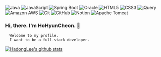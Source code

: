 ![Java](https://img.shields.io/badge/-Java-1E1E20?&logo=Java&logoColor=F9971A)
![JavaScript](https://img.shields.io/badge/-JavaScript-1E1E20?&logo=JavaScript&logoColor=FDDC00)
![Spring Boot](https://img.shields.io/badge/-Spring-1E1E20?&logo=Spring&logoColor=6DB33F)
![Oracle](https://img.shields.io/badge/-Oracle_DB-1E1E20?&logo=Oracle&logoColor=F80000)
![HTML5](https://img.shields.io/badge/-HTML5-1E1E20?&logo=HTML5&logoColor=E34F26)
![CSS3](https://img.shields.io/badge/-CSS3-1E1E20?&logo=CSS3&logoColor=1572B6)
![jQuery](https://img.shields.io/badge/-jQuery-1E1E20?&logo=jQuery&logoColor=0769AD)
![Amazon AWS](https://img.shields.io/badge/-Amazon_AWS-1E1E20?&logo=Amazon-AWS&logoColor=ffffff)
![Git](https://img.shields.io/badge/-Git-1E1E20?&logo=Git&logoColor=F05032)
![GitHub](https://img.shields.io/badge/-GitHub-1E1E20?&logo=GitHub&logoColor=ffffff)
![Notion](https://img.shields.io/badge/-Notion-1E1E20?&logo=Notion&logoColor=ffffff)
![Apache Tomcat](https://img.shields.io/badge/-Tomcat-1E1E20?&logo=apachetomcat&logoColor=ffffff)
###   Hi, there. I'm HoHyunCheon. 👋
      Welcome to my profile.
      I want to be a full-stack developer.




[![HadongLee's github stats](https://github-readme-stats.vercel.app/api?username=hohyuncheon&show_icons=true&theme=algolia)](https://github.com/metleeha/github-readme-stats)

<!--[![Top Langs](https://github-readme-stats.vercel.app/api/top-langs/?username=hohyuncheon&layout=compact&theme=algolia)](https://github.com/metleeha)-->

